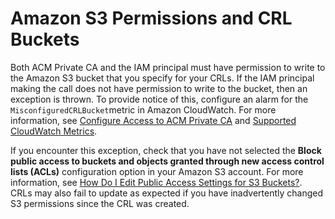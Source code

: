 # Amazon S3 Permissions and CRL Buckets<a name="PCA-TA-S3"></a>

Both ACM Private CA and the IAM principal must have permission to write to the Amazon S3 bucket that you specify for your CRLs\. If the IAM principal making the call does not have permission to write to the bucket, then an exception is thrown\. To provide notice of this, configure an alarm for the `MisconfiguredCRLBucket`metric in Amazon CloudWatch\. For more information, see [Configure Access to ACM Private CA](https://docs.aws.amazon.com/acm-pca/latest/userguide/PcaAuthAccess.html) and [Supported CloudWatch Metrics](https://docs.aws.amazon.com/acm-pca/latest/userguide/PcaCloudWatch.html)\.

If you encounter this exception, check that you have not selected the **Block public access to buckets and objects granted through new access control lists \(ACLs\)** configuration option in your Amazon S3 account\. For more information, see [How Do I Edit Public Access Settings for S3 Buckets?](https://docs.aws.amazon.com/AmazonS3/latest/user-guide/block-public-access-bucket.html)\. CRLs may also fail to update as expected if you have inadvertently changed S3 permissions since the CRL was created\.